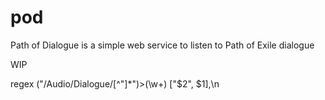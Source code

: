 # pod
Path of Dialogue is a simple web service to listen to Path of Exile dialogue

WIP

regex
("\/Audio\/Dialogue\/[^"]*")>(\w+)
["$2", $1],\n
